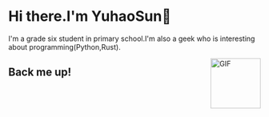 # Hi there.I'm YuhaoSun👋

I'm a grade six student in primary school.I'm also a geek who is interesting about programming(Python,Rust).

<img align="right" alt="GIF" height="100px" src="https://media.giphy.com/media/du3J3cXyzhj75IOgvA/giphy.gif" />

## Back me up!
